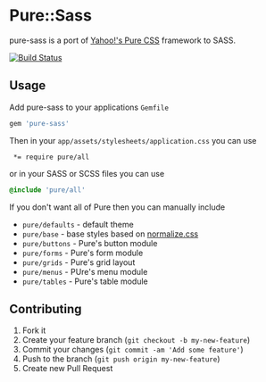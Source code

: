 # Pure::Sass

pure-sass is a port of [Yahoo!'s Pure CSS](http://purecss.io/) framework to SASS.

[![Build Status](https://travis-ci.org/jamesotron/pure-sass.png?branch=master)](https://travis-ci.org/jamesotron/pure-sass)

## Usage

Add pure-sass to your applications `Gemfile`

```ruby
gem 'pure-sass'
```

Then in your `app/assets/stylesheets/application.css` you can use

```
 *= require pure/all
```

or in your SASS or SCSS files you can use

```sass
@include 'pure/all'
```

If you don't want all of Pure then you can manually include

  * `pure/defaults` - default theme
  * `pure/base` - base styles based on [normalize.css](http://necolas.github.io/normalize.css/)
  * `pure/buttons` - Pure's button module
  * `pure/forms` - Pure's form module
  * `pure/grids` - Pure's grid layout
  * `pure/menus` - PUre's menu module
  * `pure/tables` - Pure's table module

## Contributing

1. Fork it
2. Create your feature branch (`git checkout -b my-new-feature`)
3. Commit your changes (`git commit -am 'Add some feature'`)
4. Push to the branch (`git push origin my-new-feature`)
5. Create new Pull Request
